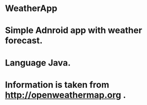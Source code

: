 # WeatherApp
# Simple Adnroid app with weather forecast.
# Language Java.
# Information is taken from http://openweathermap.org .

